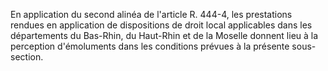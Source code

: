 En application du second alinéa de l'article R. 444-4, les prestations rendues en application de dispositions de droit local applicables dans les départements du Bas-Rhin, du Haut-Rhin et de la Moselle donnent lieu à la perception d'émoluments dans les conditions prévues à la présente sous-section.  
